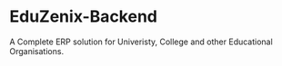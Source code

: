 # EduZenix-Backend
A Complete ERP solution for Univeristy, College and other Educational Organisations.
